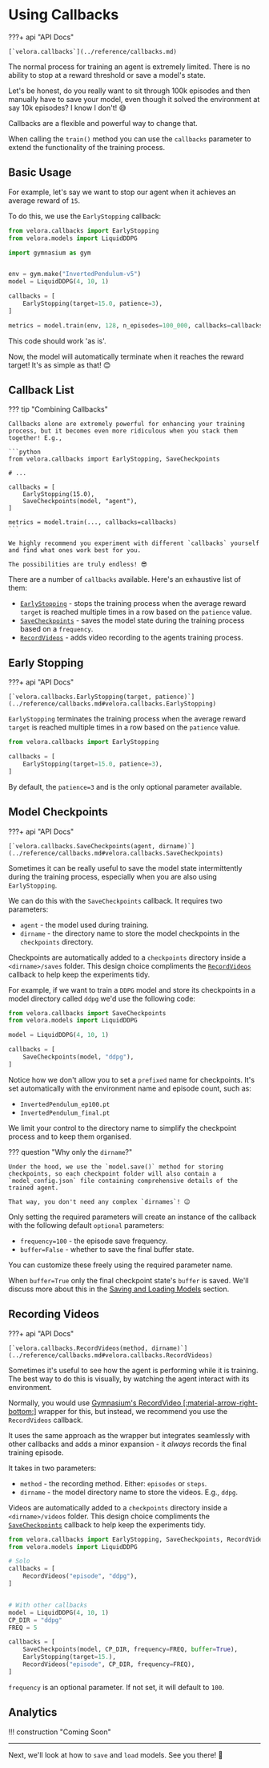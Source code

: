 # Using Callbacks

???+ api "API Docs"

    [`velora.callbacks`](../reference/callbacks.md)

The normal process for training an agent is extremely limited. There is no ability to stop at a reward threshold or save a model's state.

Let's be honest, do you really want to sit through 100k episodes and then manually have to save your model, even though it solved the environment at say 10k episodes? I know I don't! 😅

Callbacks are a flexible and powerful way to change that.

When calling the `train()` method you can use the `callbacks` parameter to extend the functionality of the training process.

## Basic Usage

For example, let's say we want to stop our agent when it achieves an average reward of `15`.

To do this, we use the `EarlyStopping` callback:

```python
from velora.callbacks import EarlyStopping
from velora.models import LiquidDDPG

import gymnasium as gym


env = gym.make("InvertedPendulum-v5")
model = LiquidDDPG(4, 10, 1)

callbacks = [
    EarlyStopping(target=15.0, patience=3),
]

metrics = model.train(env, 128, n_episodes=100_000, callbacks=callbacks)
```

This code should work 'as is'.

Now, the model will automatically terminate when it reaches the reward target! It's as simple as that! 😊

## Callback List

??? tip "Combining Callbacks"

    Callbacks alone are extremely powerful for enhancing your training process, but it becomes even more ridiculous when you stack them together! E.g.,

    ```python
    from velora.callbacks import EarlyStopping, SaveCheckpoints

    # ...

    callbacks = [
        EarlyStopping(15.0),
        SaveCheckpoints(model, "agent"),
    ]

    metrics = model.train(..., callbacks=callbacks)
    ```

    We highly recommend you experiment with different `callbacks` yourself and find what ones work best for you.
    
    The possibilities are truly endless! 😎

There are a number of `callbacks` available. Here's an exhaustive list of them:

- [`EarlyStopping`](#early-stopping) - stops the training process when the average reward `target` is reached multiple times in a row based on the `patience` value.
- [`SaveCheckpoints`](#model-checkpoints) - saves the model state during the training process based on a `frequency`.
- [`RecordVideos`](#recording-videos) - adds video recording to the agents training process.

## Early Stopping

???+ api "API Docs"

    [`velora.callbacks.EarlyStopping(target, patience)`](../reference/callbacks.md#velora.callbacks.EarlyStopping)

`EarlyStopping` terminates the training process when the average reward `target` is reached multiple times in a row based on the `patience` value.

```python
from velora.callbacks import EarlyStopping

callbacks = [
    EarlyStopping(target=15.0, patience=3),
]
```

By default, the `patience=3` and is the only optional parameter available.

## Model Checkpoints

???+ api "API Docs"

    [`velora.callbacks.SaveCheckpoints(agent, dirname)`](../reference/callbacks.md#velora.callbacks.SaveCheckpoints)

Sometimes it can be really useful to save the model state intermittently during the training process, especially when you are also using `EarlyStopping`.

We can do this with the `SaveCheckpoints` callback. It requires two parameters:

- `agent` - the model used during training.
- `dirname` - the directory name to store the model checkpoints in the `checkpoints` directory.

Checkpoints are automatically added to a `checkpoints` directory inside a `<dirname>/saves` folder. This design choice compliments the [`RecordVideos`](#recording-videos) callback to help keep the experiments tidy.

For example, if we want to train a `DDPG` model and store its checkpoints in a model directory called `ddpg` we'd use the following code:

```python
from velora.callbacks import SaveCheckpoints
from velora.models import LiquidDDPG

model = LiquidDDPG(4, 10, 1)

callbacks = [
    SaveCheckpoints(model, "ddpg"),
]
```

Notice how we don't allow you to set a `prefixed` name for checkpoints. It's set automatically with the environment name and episode count, such as:

- `InvertedPendulum_ep100.pt`
- `InvertedPendulum_final.pt`

We limit your control to the directory name to simplify the checkpoint process and to keep them organised.

??? question "Why only the `dirname`?"

    Under the hood, we use the `model.save()` method for storing checkpoints, so each checkpoint folder will also contain a `model_config.json` file containing comprehensive details of the trained agent. 
    
    That way, you don't need any complex `dirnames`! 😉

Only setting the required parameters will create an instance of the callback with the following default `optional` parameters:

- `frequency=100` - the episode save frequency.
- `buffer=False` - whether to save the final buffer state.

You can customize these freely using the required parameter name.

When `buffer=True` only the final checkpoint state's `buffer` is saved. We'll discuss more about this in the [Saving and Loading Models](../tutorial/save.md) section.

## Recording Videos

???+ api "API Docs"

    [`velora.callbacks.RecordVideos(method, dirname)`](../reference/callbacks.md#velora.callbacks.RecordVideos)

Sometimes it's useful to see how the agent is performing while it is training. The best way to do this is visually, by watching the agent interact with its environment.

Normally, you would use [Gymnasium's RecordVideo [:material-arrow-right-bottom:]](https://gymnasium.farama.org/api/wrappers/misc_wrappers/#gymnasium.wrappers.RecordVideo) wrapper for this, but instead, we recommend you use the `RecordVideos` callback.

It uses the same approach as the wrapper but integrates seamlessly with other callbacks and adds a minor expansion - it *always* records the final training episode.

It takes in two parameters:

- `method` - the recording method. Either: `episodes` or `steps`.
- `dirname` - the model directory name to store the videos. E.g., `ddpg`.

Videos are automatically added to a `checkpoints` directory inside a `<dirname>/videos` folder. This design choice compliments the [`SaveCheckpoints`](#model-checkpoints) callback to help keep the experiments tidy.

```python
from velora.callbacks import EarlyStopping, SaveCheckpoints, RecordVideos
from velora.models import LiquidDDPG

# Solo
callbacks = [
    RecordVideos("episode", "ddpg"),
]


# With other callbacks
model = LiquidDDPG(4, 10, 1)
CP_DIR = "ddpg"
FREQ = 5

callbacks = [
    SaveCheckpoints(model, CP_DIR, frequency=FREQ, buffer=True),
    EarlyStopping(target=15.),
    RecordVideos("episode", CP_DIR, frequency=FREQ),
]
```

`frequency` is an optional parameter. If not set, it will default to `100`.

## Analytics

!!! construction "Coming Soon"
<!-- 
???+ api "API Docs"

    [`velora.callbacks.SaveCheckpoints(agent, dirname)`](../reference/callbacks.md#velora.callbacks.SaveCheckpoints)

```bash
pip install velora[analytics]
``` -->

---

Next, we'll look at how to `save` and `load` models. See you there! 👋
